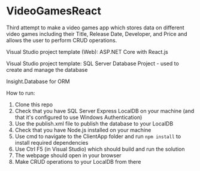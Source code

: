# VideoGamesReact

Third attempt to make a video games app which stores data on different video games including their Title, Release Date, Developer, and Price and allows the user to perform CRUD operations.



Visual Studio project template (Web): ASP.NET Core with React.js

Visual Studio project template: SQL Server Database Project - used to create and manage the database



Insight.Database for ORM



How to run:

1. Clone this repo
2. Check that you have SQL Server Express LocalDB on your machine (and that it's configured to use Windows Authentication)
3. Use the publish.xml file to publish the database to your LocalDB
4. Check that you have Node.js installed on your machine
5. Use cmd to navigate to the ClientApp folder and run `npm install` to install required dependencies
6. Use Ctrl F5 (in Visual Studio) which should build and run the solution
7. The webpage should open in your browser
8. Make CRUD operations to your LocalDB from there
